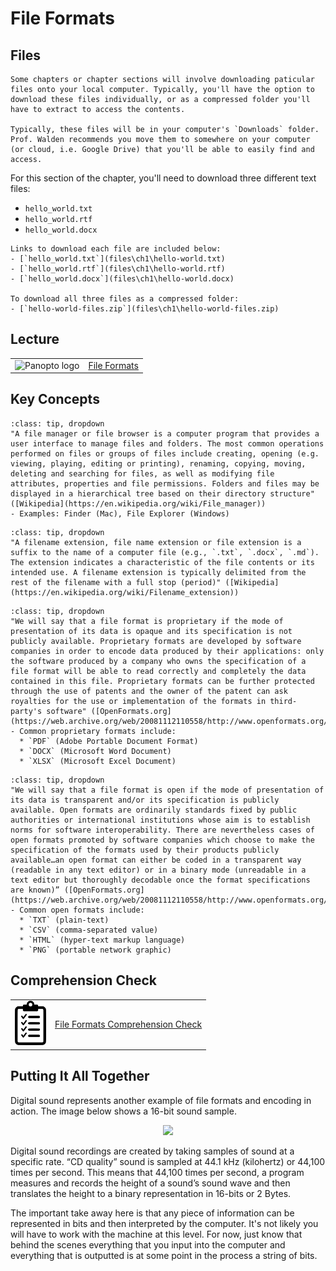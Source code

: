 # File Formats

## Files 

```{note}
Some chapters or chapter sections will involve downloading paticular files onto your local computer. Typically, you'll have the option to download these files individually, or as a compressed folder you'll have to extract to access the contents.

Typically, these files will be in your computer's `Downloads` folder. Prof. Walden recommends you move them to somewhere on your computer (or cloud, i.e. Google Drive) that you'll be able to easily find and access.
```

For this section of the chapter, you'll need to download three different text files:
- `hello_world.txt`
- `hello_world.rtf`
- `hello_world.docx`

```{admonition} File Downloads 
Links to download each file are included below:
- [`hello_world.txt`](files\ch1\hello-world.txt)
- [`hello_world.rtf`](files\ch1\hello-world.rtf)
- [`hello_world.docx`](files\ch1\hello-world.docx)

To download all three files as a compressed folder:
- [`hello-world-files.zip`](files\ch1\hello-world-files.zip)
```

## Lecture <i class="fa-solid fa-person-chalkboard" aria-hidden="true"></i>

<table>
 <tr><td>
<img src="https://elearn.southampton.ac.uk/wp-content/blogs.dir/sites/64/2021/04/PanPan.png" alt="Panopto logo" width="50"/></td>
  <td><a href="https://notredame.hosted.panopto.com/Panopto/Pages/Viewer.aspx?id=eefecb77-0cd9-407c-90ca-aef400fb57ec">File Formats</a></td>
  </tr>
  </table>

## Key Concepts <i class="fa-solid fa-key" aria-hidden="true"></i>

```{admonition} File Manager (or File Browser)
:class: tip, dropdown
"A file manager or file browser is a computer program that provides a user interface to manage files and folders. The most common operations performed on files or groups of files include creating, opening (e.g. viewing, playing, editing or printing), renaming, copying, moving, deleting and searching for files, as well as modifying file attributes, properties and file permissions. Folders and files may be displayed in a hierarchical tree based on their directory structure" ([Wikipedia](https://en.wikipedia.org/wiki/File_manager))
- Examples: Finder (Mac), File Explorer (Windows)
```

```{admonition} File Extension (or Filename Extension)
:class: tip, dropdown 
"A filename extension, file name extension or file extension is a suffix to the name of a computer file (e.g., `.txt`, `.docx`, `.md`). The extension indicates a characteristic of the file contents or its intended use. A filename extension is typically delimited from the rest of the filename with a full stop (period)" ([Wikipedia](https://en.wikipedia.org/wiki/Filename_extension))
```

```{admonition} Proprietary File Formats
:class: tip, dropdown 
"We will say that a file format is proprietary if the mode of presentation of its data is opaque and its specification is not publicly available. Proprietary formats are developed by software companies in order to encode data produced by their applications: only the software produced by a company who owns the specification of a file format will be able to read correctly and completely the data contained in this file. Proprietary formats can be further protected through the use of patents and the owner of the patent can ask royalties for the use or implementation of the formats in third-party's software" ([OpenFormats.org](https://web.archive.org/web/20081112110558/http://www.openformats.org/en1))
- Common proprietary formats include:
  * `PDF` (Adobe Portable Document Format)
  * `DOCX` (Microsoft Word Document)
  * `XLSX` (Microsoft Excel Document)
```

```{admonition} Open File Formats
:class: tip, dropdown 
"We will say that a file format is open if the mode of presentation of its data is transparent and/or its specification is publicly available. Open formats are ordinarily standards fixed by public authorities or international institutions whose aim is to establish norms for software interoperability. There are nevertheless cases of open formats promoted by software companies which choose to make the specification of the formats used by their products publicly available…an open format can either be coded in a transparent way (readable in any text editor) or in a binary mode (unreadable in a text editor but thoroughly decodable once the format specifications are known)” ([OpenFormats.org](https://web.archive.org/web/20081112110558/http://www.openformats.org/en1))
- Common open formats include:
  * `TXT` (plain-text)
  * `CSV` (comma-separated value)
  * `HTML` (hyper-text markup language)
  * `PNG` (portable network graphic)
```

## Comprehension Check <i class="fa-solid fa-clipboard-check" aria-hidden="true"></i>

<table>
 <tr><td>
<img src="https://github.com/kwaldenphd/bits-bytes/blob/main/images/clipboard.png?raw=true" alt="Clipboard icon" width="50"/></td>
  <td><a href="https://docs.google.com/forms/d/e/1FAIpQLSeyt0uZ05pfAf_IFJEC-_t55dfCGBERoNlLWfWSqI9pO_VoYw/viewform?usp=sf_link">File Formats Comprehension Check</a></td>
  </tr>
  </table>

## Putting It All Together <i class="fa-solid fa-clipboard-question" aria-hidden="true"></i>

Digital sound represents another example of file formats and encoding in action. The image below shows a 16-bit sound sample.

<p align="center"><img src="https://github.com/kwaldenphd/bits-bytes/blob/main/images/Image_19.jpg?raw=true"></p>

Digital sound recordings are created by taking samples of sound at a specific rate. “CD quality” sound is sampled at 44.1 kHz (kilohertz) or 44,100 times per second. This means that 44,100 times per second, a program measures and records the height of a sound’s sound wave and then translates the height to a binary representation in 16-bits or 2 Bytes.

The important take away here is that any piece of information can be represented in bits and then interpreted by the computer. It's not likely you will have to work with the machine at this level. For now, just know that behind the scenes everything that you input into the computer and everything that is outputted is at some point in the process a string of bits.